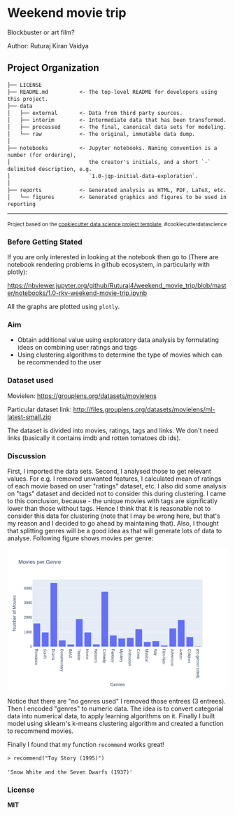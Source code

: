 Weekend movie trip
==============================

Blockbuster or art film?

Author: Ruturaj Kiran Vaidya

Project Organization
------------

    ├── LICENSE
    ├── README.md          <- The top-level README for developers using this project.
    ├── data
    │   ├── external       <- Data from third party sources.
    │   ├── interim        <- Intermediate data that has been transformed.
    │   ├── processed      <- The final, canonical data sets for modeling.
    │   └── raw            <- The original, immutable data dump.
    │
    ├── notebooks          <- Jupyter notebooks. Naming convention is a number (for ordering),
    │                         the creator's initials, and a short `-` delimited description, e.g.
    │                         `1.0-jqp-initial-data-exploration`.
    │
    ├── reports            <- Generated analysis as HTML, PDF, LaTeX, etc.
    │   └── figures        <- Generated graphics and figures to be used in reporting

--------

<p><small>Project based on the <a target="_blank" href="https://drivendata.github.io/cookiecutter-data-science/">cookiecutter data science project template</a>. #cookiecutterdatascience</small></p>

### Before Getting Stated

If you are only interested in looking at the notebook then go to (There are notebook rendering problems in github ecosystem, in particularly with plotly):

https://nbviewer.jupyter.org/github/Ruturaj4/weekend_movie_trip/blob/master/notebooks/1.0-rkv-weekend-movie-trip.ipynb

All the graphs are plotted using `plotly`.

### Aim
<ul>
<li>Obtain additional value using exploratory data analysis by formulating ideas on combining user ratings and tags</li>
<li>Using clustering algorithms to determine the type of movies which can be recommended to the user</li>
</ul>

### Dataset used

Movielen: https://grouplens.org/datasets/movielens

Particular dataset link: http://files.grouplens.org/datasets/movielens/ml-latest-small.zip

The dataset is divided into movies, ratings, tags and links. We don't need links (basically it contains imdb and rotten tomatoes db ids).

### Discussion

First, I imported the data sets. Second, I analysed those to get relevant values. For e.g. I removed unwanted features, I calculated mean of ratings of each movie based on user "ratings" dataset, etc. I also did some analysis on "tags" dataset and decided not to consider this during clustering. I came to this conclusion, because - the unique movies with tags are significatly lower than those without tags. Hence I think that it is reasonable not to consider this data for clustering (note that I may be wrong here, but that's my reason and I decided to go ahead by maintaining that). Also, I thought that splitting genres will be a good idea as that will generate lots of data to analyse. Following figure shows movies per genre:

![alt text](/reports/figures/genres.png)

Notice that there are "no genres used" I removed those entrees (3 entrees). Then I encoded "genres" to numeric data. The idea is to convert categorial data into numerical data, to apply learning algorithms on it. Finally I built model using sklearn's k-means clustering algorithm and created a function to recommend movies.

Finally I found that my function `recommend` works great!

```
> recommend("Toy Story (1995)")

'Snow White and the Seven Dwarfs (1937)'
```

### License

<b>MIT</b>
